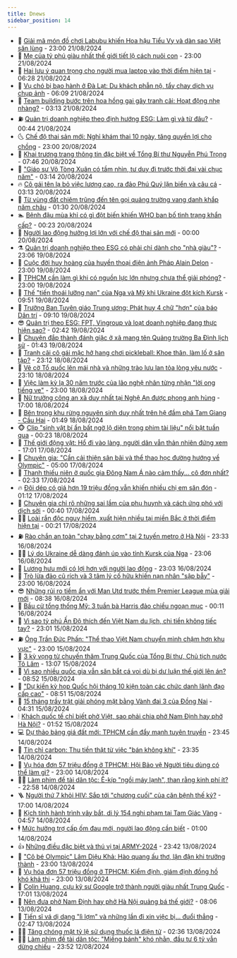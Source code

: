 ```yaml
---
title: Dnews
sidebar_position: 14
---
```


<!-- dantri-dnews:START -->
- 🤠 [Giải mã món đồ chơi Labubu khiến Hoa hậu Tiểu Vy và dàn sao Việt săn lùng](https://dantri.com.vn/giai-tri/giai-ma-mon-do-choi-labubu-khien-hoa-hau-tieu-vy-va-dan-sao-viet-san-lung-20240818131548975.htm) - 23:00 21/08/2024
- 🌈 [Mẹ của tỷ phú giàu nhất thế giới tiết lộ cách nuôi con](https://dantri.com.vn/giao-duc/me-cua-ty-phu-giau-nhat-the-gioi-tiet-lo-cach-nuoi-con-20240821151404039.htm) - 23:00 21/08/2024
- 🐎 [Hai lưu ý quan trọng cho người mua laptop vào thời điểm hiện tại](https://dantri.com.vn/suc-manh-so/hai-luu-y-quan-trong-cho-nguoi-mua-laptop-vao-thoi-diem-hien-tai-20240821110112544.htm) - 06:28 21/08/2024
- 👹 [Vụ chó bị bạo hành ở Đà Lạt: Du khách phẫn nộ, tẩy chay dịch vụ chụp ảnh](https://dantri.com.vn/du-lich/vu-cho-bi-bao-hanh-o-da-lat-du-khach-phan-no-tay-chay-dich-vu-chup-anh-20240821130214527.htm) - 06:09 21/08/2024
- 🫶 [Team building bước trên hoa hồng gai gây tranh cãi: Hoạt động nhẹ nhàng?](https://dantri.com.vn/lao-dong-viec-lam/team-building-buoc-tren-hoa-hong-gai-gay-tranh-cai-hoat-dong-nhe-nhang-20240821074900679.htm) - 03:13 21/08/2024
- ⛽️ [Quản trị doanh nghiệp theo định hướng ESG: Làm gì và từ đâu?](https://dantri.com.vn/kinh-doanh/quan-tri-doanh-nghiep-theo-dinh-huong-esg-lam-gi-va-tu-dau-20240817091217301.htm) - 00:44 21/08/2024
- 🌜 [Chế độ thai sản mới: Nghỉ khám thai 10 ngày, tăng quyền lợi cho chồng](https://dantri.com.vn/an-sinh/che-do-thai-san-moi-nghi-kham-thai-10-ngay-tang-quyen-loi-cho-chong-20240820114915227.htm) - 23:00 20/08/2024
- 💪 [Khai trương trang thông tin đặc biệt về Tổng Bí thư Nguyễn Phú Trọng](https://dantri.com.vn/xa-hoi/khai-truong-trang-thong-tin-dac-biet-ve-tong-bi-thu-nguyen-phu-trong-20240820114837782.htm) - 07:46 20/08/2024
- 🎊 [&quot;Giáo sư Võ Tòng Xuân có tầm nhìn, tư duy đi trước thời đại vài chục năm&quot;](https://dantri.com.vn/xa-hoi/giao-su-vo-tong-xuan-co-tam-nhin-tu-duy-di-truoc-thoi-dai-vai-chuc-nam-20240820085239089.htm) - 03:14 20/08/2024
- 🔥 [Cô gái tên lạ bỏ việc lương cao, ra đảo Phú Quý lặn biển và câu cá](https://dantri.com.vn/du-lich/co-gai-ten-la-bo-viec-luong-cao-ra-dao-phu-quy-lan-bien-va-cau-ca-20240819125025605.htm) - 03:13 20/08/2024
- 👀 [Từ vùng đất chiêm trũng đến tên gọi quảng trường vang danh khắp năm châu](https://dantri.com.vn/xa-hoi/tu-vung-dat-chiem-trung-den-ten-goi-quang-truong-vang-danh-khap-nam-chau-20240820001755498.htm) - 01:30 20/08/2024
- 🏊 [Bệnh đậu mùa khỉ có gì đột biến khiến WHO ban bố tình trạng khẩn cấp?](https://dantri.com.vn/suc-khoe/benh-dau-mua-khi-co-gi-dot-bien-khien-who-ban-bo-tinh-trang-khan-cap-20240819220428511.htm) - 00:23 20/08/2024
- 🥸 [Người lao động hưởng lợi lớn với chế độ thai sản mới](https://dantri.com.vn/an-sinh/nguoi-lao-dong-huong-loi-lon-voi-che-do-thai-san-moi-20240819115853514.htm) - 00:00 20/08/2024
- ⚗️ [Quản trị doanh nghiệp theo ESG có phải chỉ dành cho &quot;nhà giàu&quot;?](https://dantri.com.vn/kinh-doanh/quan-tri-doanh-nghiep-theo-esg-co-phai-chi-danh-cho-nha-giau-20240815225747514.htm) - 23:06 19/08/2024
- 🐲 [Cuộc đời huy hoàng của huyền thoại điện ảnh Pháp Alain Delon](https://dantri.com.vn/giai-tri/cuoc-doi-huy-hoang-cua-huyen-thoai-dien-anh-phap-alain-delon-20240819111425215.htm) - 23:00 19/08/2024
- 🌁 [TPHCM cần làm gì khi có nguồn lực lớn nhưng chưa thể giải phóng?](https://dantri.com.vn/xa-hoi/tphcm-can-lam-gi-khi-co-nguon-luc-lon-nhung-chua-the-giai-phong-20240818210618408.htm) - 23:00 19/08/2024
- 🧐 [Thế &quot;tiến thoái lưỡng nan&quot; của Nga và Mỹ khi Ukraine đột kích Kursk](https://dantri.com.vn/the-gioi/the-tien-thoai-luong-nan-cua-nga-va-my-khi-ukraine-dot-kich-kursk-20240818000917788.htm) - 09:51 19/08/2024
- 👹 [Trưởng Ban Tuyên giáo Trung ương: Phát huy 4 chữ &quot;hơn&quot; của báo Dân trí](https://dantri.com.vn/xa-hoi/truong-ban-tuyen-giao-trung-uong-phat-huy-4-chu-hon-cua-bao-dan-tri-20240819122632450.htm) - 09:10 19/08/2024
- 😎 [Quản trị theo ESG: FPT, Vingroup và loạt doanh nghiệp đang thực hiện sao?](https://dantri.com.vn/kinh-doanh/quan-tri-theo-esg-fpt-vingroup-va-loat-doanh-nghiep-dang-thuc-hien-sao-20240816004922035.htm) - 02:42 19/08/2024
- 🤭 [Chuyện đắp thành đánh giặc ở xã mang tên Quảng trường Ba Đình lịch sử](https://dantri.com.vn/xa-hoi/chuyen-dap-thanh-danh-giac-o-xa-mang-ten-quang-truong-ba-dinh-lich-su-20240818212336630.htm) - 01:43 19/08/2024
- 🦣 [Tranh cãi cô gái mặc hở hang chơi pickleball: Khoe thân, làm lố ở sân tập?](https://dantri.com.vn/doi-song/tranh-cai-co-gai-mac-ho-hang-choi-pickleball-khoe-than-lam-lo-o-san-tap-20240818210228904.htm) - 23:12 18/08/2024
- 🙉 [Vẽ cờ Tổ quốc lên mái nhà và những trào lưu lan tỏa lòng yêu nước](https://dantri.com.vn/doi-song/ve-co-to-quoc-len-mai-nha-va-nhung-trao-luu-lan-toa-long-yeu-nuoc-20240814164031319.htm) - 23:10 18/08/2024
- 🗽 [Việc làm kỳ lạ 30 năm trước của lão nghệ nhân từng nhận &quot;lời ong tiếng ve&quot;](https://dantri.com.vn/lao-dong-viec-lam/viec-lam-ky-la-30-nam-truoc-cua-lao-nghe-nhan-tung-nhan-loi-ong-tieng-ve-20240817170600905.htm) - 23:00 18/08/2024
- 🐻 [Nữ trưởng công an xã duy nhất tại Nghệ An được phong anh hùng](https://dantri.com.vn/xa-hoi/nu-truong-cong-an-xa-duy-nhat-tai-nghe-an-duoc-phong-anh-hung-20240818212405200.htm) - 17:00 18/08/2024
- 🫣 [Bên trong khu rừng nguyên sinh duy nhất trên hệ đầm phá Tam Giang - Cầu Hai](https://dantri.com.vn/xa-hoi/ben-trong-khu-rung-nguyen-sinh-duy-nhat-tren-he-dam-pha-tam-giang-cau-hai-20240816121306586.htm) - 01:49 18/08/2024
- 🐵 [Clip &quot;sinh vật bí ẩn bất ngờ lộ diện trong phim tài liệu&quot; nổi bật tuần qua](https://dantri.com.vn/suc-manh-so/clip-sinh-vat-bi-an-bat-ngo-lo-dien-trong-phim-tai-lieu-noi-bat-tuan-qua-20240818012102091.htm) - 00:23 18/08/2024
- 🥷 [Thế giới động vật: Hổ đi vào làng, người dân vẫn thản nhiên đứng xem](https://dantri.com.vn/khoa-hoc-cong-nghe/the-gioi-dong-vat-ho-di-vao-lang-nguoi-dan-van-than-nhien-dung-xem-20240817214038589.htm) - 17:01 17/08/2024
- 🐻 [Chuyên gia: &quot;Cần cải thiện sân bãi và thể thao học đường hướng về Olympic&quot;](https://dantri.com.vn/the-thao/chuyen-gia-can-cai-thien-san-bai-va-the-thao-hoc-duong-huong-ve-olympic-20240817010455077.htm) - 05:00 17/08/2024
- 🥸 [Thanh thiếu niên ở quốc gia Đông Nam Á nào cảm thấy... cô đơn nhất?](https://dantri.com.vn/an-sinh/thanh-thieu-nien-o-quoc-gia-dong-nam-a-nao-cam-thay-co-don-nhat-20240816234001284.htm) - 02:33 17/08/2024
- 🔥 [Đôi dép có giá hơn 19 triệu đồng vẫn khiến nhiều chị em săn đón](https://dantri.com.vn/giai-tri/doi-dep-co-gia-hon-19-trieu-dong-van-khien-nhieu-chi-em-san-don-20240806084541688.htm) - 01:12 17/08/2024
- 🥰 [Chuyên gia chỉ rõ những sai lầm của phụ huynh và cách ứng phó với dịch sởi](https://dantri.com.vn/suc-khoe/chuyen-gia-chi-ro-nhung-sai-lam-cua-phu-huynh-va-cach-ung-pho-voi-dich-soi-20240817014526396.htm) - 00:40 17/08/2024
- 👨‍🏫 [Loài rắn độc nguy hiểm, xuất hiện nhiều tại miền Bắc ở thời điểm hiện tại](https://dantri.com.vn/khoa-hoc-cong-nghe/loai-ran-doc-nguy-hiem-xuat-hien-nhieu-tai-mien-bac-o-thoi-diem-hien-tai-20240817011750237.htm) - 00:21 17/08/2024
- ⛽️ [Rào chắn an toàn &quot;chạy bằng cơm&quot; tại 2 tuyến metro ở Hà Nội](https://dantri.com.vn/xa-hoi/rao-chan-an-toan-chay-bang-com-tai-2-tuyen-metro-o-ha-noi-20240817012249151.htm) - 23:33 16/08/2024
- 🧑‍💻 [Lý do Ukraine dễ dàng đánh úp vào tỉnh Kursk của Nga](https://dantri.com.vn/the-gioi/ly-do-ukraine-de-dang-danh-up-vao-tinh-kursk-cua-nga-20240816152711046.htm) - 23:06 16/08/2024
- 💪 [Lương hưu mới có lợi hơn với người lao động](https://dantri.com.vn/an-sinh/luong-huu-moi-co-loi-hon-voi-nguoi-lao-dong-20240816173853934.htm) - 23:03 16/08/2024
- 🔭 [Trò lừa đảo cũ rích và 3 tâm lý cố hữu khiến nạn nhân &quot;sập bẫy&quot;](https://dantri.com.vn/phap-luat/tro-lua-dao-cu-rich-va-3-tam-ly-co-huu-khien-nan-nhan-sap-bay-20240813144846352.htm) - 23:00 16/08/2024
- 😎 [Những rủi ro tiềm ẩn với Man Utd trước thềm Premier League mùa giải mới](https://dantri.com.vn/the-thao/nhung-rui-ro-tiem-an-voi-man-utd-truoc-them-premier-league-mua-giai-moi-20240809104928236.htm) - 08:38 16/08/2024
- 🦩 [Bầu cử tổng thống Mỹ: 3 tuần bà Harris đảo chiều ngoạn mục](https://dantri.com.vn/the-gioi/bau-cu-tong-thong-my-3-tuan-ba-harris-dao-chieu-ngoan-muc-20240814224706952.htm) - 00:11 16/08/2024
- 🐻 [Vì sao tỷ phú Ấn Độ thích đến Việt Nam du lịch, chi tiền không tiếc tay?](https://dantri.com.vn/du-lich/vi-sao-ty-phu-an-do-thich-den-viet-nam-du-lich-chi-tien-khong-tiec-tay-20240815195331116.htm) - 23:01 15/08/2024
- ⛽️ [Ông Trần Đức Phấn: &quot;Thể thao Việt Nam chuyển mình chậm hơn khu vực&quot;](https://dantri.com.vn/the-thao/ong-tran-duc-phan-the-thao-viet-nam-chuyen-minh-cham-hon-khu-vuc-20240815224509265.htm) - 23:00 15/08/2024
- 📝 [3 kỳ vọng từ chuyến thăm Trung Quốc của Tổng Bí thư, Chủ tịch nước Tô Lâm](https://dantri.com.vn/xa-hoi/3-ky-vong-tu-chuyen-tham-trung-quoc-cua-tong-bi-thu-chu-tich-nuoc-to-lam-20240815195228347.htm) - 13:07 15/08/2024
- 💯 [Vì sao nhiều quốc gia vẫn săn bắt cá voi dù bị dư luận thế giới lên án?](https://dantri.com.vn/khoa-hoc-cong-nghe/vi-sao-nhieu-quoc-gia-van-san-bat-ca-voi-du-bi-du-luan-the-gioi-len-an-20240815150936015.htm) - 08:52 15/08/2024
- 🤠 [&quot;Dự kiến kỳ họp Quốc hội tháng 10 kiện toàn các chức danh lãnh đạo cấp cao&quot;](https://dantri.com.vn/xa-hoi/du-kien-ky-hop-quoc-hoi-thang-10-kien-toan-cac-chuc-danh-lanh-dao-cap-cao-20240815153908237.htm) - 08:51 15/08/2024
- 🧐 [15 tháng trầy trật giải phóng mặt bằng Vành đai 3 của Đồng Nai](https://dantri.com.vn/xa-hoi/15-thang-tray-trat-giai-phong-mat-bang-vanh-dai-3-cua-dong-nai-20240814113000080.htm) - 04:31 15/08/2024
- 🕯 [Khách quốc tế chỉ biết phở Việt, sao phải chia phở Nam Định hay phở Hà Nội?](https://dantri.com.vn/du-lich/khach-quoc-te-chi-biet-pho-viet-sao-phai-chia-pho-nam-dinh-hay-pho-ha-noi-20240815075637701.htm) - 01:52 15/08/2024
- 💻 [Dự thảo bảng giá đất mới: TPHCM cần đẩy mạnh tuyên truyền](https://dantri.com.vn/bat-dong-san/du-thao-bang-gia-dat-moi-tphcm-can-day-manh-tuyen-truyen-20240814092410779.htm) - 23:45 14/08/2024
- 🌋 [Tín chỉ carbon: Thu tiền thật từ việc &quot;bán không khí&quot;](https://dantri.com.vn/kinh-doanh/tin-chi-carbon-thu-tien-that-tu-viec-ban-khong-khi-20240804173542976.htm) - 23:35 14/08/2024
- 🤖 [Vụ hóa đơn 57 triệu đồng ở TPHCM: Hội Bảo vệ Người tiêu dùng có thể làm gì?](https://dantri.com.vn/xa-hoi/vu-hoa-don-57-trieu-dong-o-tphcm-hoi-bao-ve-nguoi-tieu-dung-co-the-lam-gi-20240814165015140.htm) - 23:00 14/08/2024
- 🧑‍💻 [Làm phim đề tài dân tộc: Ê-kíp &quot;ngồi máy lạnh&quot;, than rằng kinh phí ít?](https://dantri.com.vn/giai-tri/lam-phim-de-tai-dan-toc-e-kip-ngoi-may-lanh-than-rang-kinh-phi-it-20240814134326966.htm) - 22:58 14/08/2024
- 🪜 [Người thứ 7 khỏi HIV: Sắp tới &quot;chương cuối&quot; của căn bệnh thế kỷ?](https://dantri.com.vn/suc-khoe/nguoi-thu-7-khoi-hiv-sap-toi-chuong-cuoi-cua-can-benh-the-ky-20240812160745265.htm) - 17:00 14/08/2024
- 🚀 [Kịch tính hành trình vây bắt, di lý 154 nghi phạm tại Tam Giác Vàng](https://dantri.com.vn/phap-luat/kich-tinh-hanh-trinh-vay-bat-di-ly-154-nghi-pham-tai-tam-giac-vang-20240814105700626.htm) - 04:57 14/08/2024
- 🕴 [Mức hưởng trợ cấp ốm đau mới, người lao động cần biết](https://dantri.com.vn/an-sinh/muc-huong-tro-cap-om-dau-moi-nguoi-lao-dong-can-biet-20240813235850521.htm) - 01:00 14/08/2024
- 👍 [Những điều đặc biệt và thú vị tại ARMY-2024](https://dantri.com.vn/the-gioi/nhung-dieu-dac-biet-va-thu-vi-tai-army-2024-20240814042244967.htm) - 23:42 13/08/2024
- 🥳 [&quot;Cô bé Olympic&quot; Lâm Diệu Khả: Hào quang ấu thơ, lận đận khi trưởng thành](https://dantri.com.vn/giai-tri/co-be-olympic-lam-dieu-kha-hao-quang-au-tho-lan-dan-khi-truong-thanh-20240813102734895.htm) - 23:00 13/08/2024
- 🥳 [Vụ hóa đơn 57 triệu đồng ở TPHCM: Kiểm định, giám định đồng hồ khó khả thi](https://dantri.com.vn/xa-hoi/vu-hoa-don-57-trieu-dong-o-tphcm-kiem-dinh-giam-dinh-dong-ho-kho-kha-thi-20240813124527439.htm) - 23:00 13/08/2024
- 🦩 [Colin Huang, cựu kỹ sư Google trở thành người giàu nhất Trung Quốc](https://dantri.com.vn/kinh-doanh/colin-huang-cuu-ky-su-google-tro-thanh-nguoi-giau-nhat-trung-quoc-20240813004355542.htm) - 17:01 13/08/2024
- 🗽 [Nên đưa phở Nam Định hay phở Hà Nội quảng bá thế giới?](https://dantri.com.vn/du-lich/nen-dua-pho-nam-dinh-hay-pho-ha-noi-quang-ba-the-gioi-20240813125329901.htm) - 08:06 13/08/2024
- 🤖 [Tiến sĩ vá dị dạng &quot;lì lợm&quot; và những lần đi xin việc bị... đuổi thẳng](https://dantri.com.vn/an-sinh/tien-si-va-di-dang-li-lom-va-nhung-lan-di-xin-viec-bi-duoi-thang-20240813081631913.htm) - 02:47 13/08/2024
- 🧑‍🏫 [Tăng chóng mặt tỷ lệ sử dụng thuốc lá điện tử](https://dantri.com.vn/suc-khoe/tang-chong-mat-ty-le-su-dung-thuoc-la-dien-tu-20240812211502289.htm) - 02:36 13/08/2024
- 👨‍🏫 [Làm phim đề tài dân tộc: &quot;Miếng bánh&quot; khó nhằn, đầu tư 6 tỷ vẫn dừng chiếu](https://dantri.com.vn/giai-tri/lam-phim-de-tai-dan-toc-mieng-banh-kho-nhan-dau-tu-6-ty-van-dung-chieu-20240812204820723.htm) - 23:52 12/08/2024<!-- dantri-dnews:END -->
